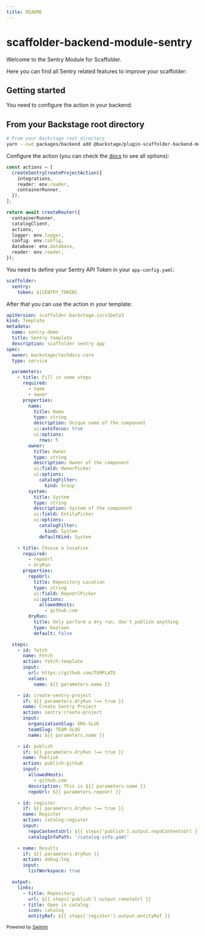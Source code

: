 ```yaml
---
title: README
---
```

# scaffolder-backend-module-sentry

Welcome to the Sentry Module for Scaffolder.

Here you can find all Sentry related features to improve your scaffolder:

## Getting started

You need to configure the action in your backend:

## From your Backstage root directory

```bash
# From your Backstage root directory
yarn --cwd packages/backend add @backstage/plugin-scaffolder-backend-module-sentry
```

Configure the action (you can check the [docs](https://backstage.io/docs/features/software-templates/writing-custom-actions#registering-custom-actions) to see all options):

```typescript
const actions = [
  createSentryCreateProjectAction({
    integrations,
    reader: env.reader,
    containerRunner,
  }),
];

return await createRouter({
  containerRunner,
  catalogClient,
  actions,
  logger: env.logger,
  config: env.config,
  database: env.database,
  reader: env.reader,
});
```

You need to define your Sentry API Token in your `app-config.yaml`:

```yaml
scaffolder:
  sentry:
    token: ${SENTRY_TOKEN}
```

After that you can use the action in your template:

```yaml
apiVersion: scaffolder.backstage.io/v1beta3
kind: Template
metadata:
  name: sentry-demo
  title: Sentry template
  description: scaffolder sentry app
spec:
  owner: backstage/techdocs-core
  type: service

  parameters:
    - title: Fill in some steps
      required:
        - name
        - owner
      properties:
        name:
          title: Name
          type: string
          description: Unique name of the component
          ui:autofocus: true
          ui:options:
            rows: 5
        owner:
          title: Owner
          type: string
          description: Owner of the component
          ui:field: OwnerPicker
          ui:options:
            catalogFilter:
              kind: Group
        system:
          title: System
          type: string
          description: System of the component
          ui:field: EntityPicker
          ui:options:
            catalogFilter:
              kind: System
            defaultKind: System

    - title: Choose a location
      required:
        - repoUrl
        - dryRun
      properties:
        repoUrl:
          title: Repository Location
          type: string
          ui:field: RepoUrlPicker
          ui:options:
            allowedHosts:
              - github.com
        dryRun:
          title: Only perform a dry run, don't publish anything
          type: boolean
          default: false

  steps:
    - id: fetch
      name: Fetch
      action: fetch:template
      input:
        url: https://github.com/TEMPLATE
        values:
          name: ${{ parameters.name }}

    - id: create-sentry-project
      if: ${{ parameters.dryRun !== true }}
      name: Create Sentry Project
      action: sentry:create-project
      input:
        organizationSlug: ORG-SLUG
        teamSlug: TEAM-SLUG
        name: ${{ parameters.name }}

    - id: publish
      if: ${{ parameters.dryRun !== true }}
      name: Publish
      action: publish:github
      input:
        allowedHosts:
          - github.com
        description: This is ${{ parameters.name }}
        repoUrl: ${{ parameters.repoUrl }}

    - id: register
      if: ${{ parameters.dryRun !== true }}
      name: Register
      action: catalog:register
      input:
        repoContentsUrl: ${{ steps['publish'].output.repoContentsUrl }}
        catalogInfoPath: '/catalog-info.yaml'

    - name: Results
      if: ${{ parameters.dryRun }}
      action: debug:log
      input:
        listWorkspace: true

  output:
    links:
      - title: Repository
        url: ${{ steps['publish'].output.remoteUrl }}
      - title: Open in catalog
        icon: catalog
        entityRef: ${{ steps['register'].output.entityRef }}
```

<SwmMeta version="3.0.0"><sup>Powered by [Swimm](https://app.swimm.io/)</sup></SwmMeta>
